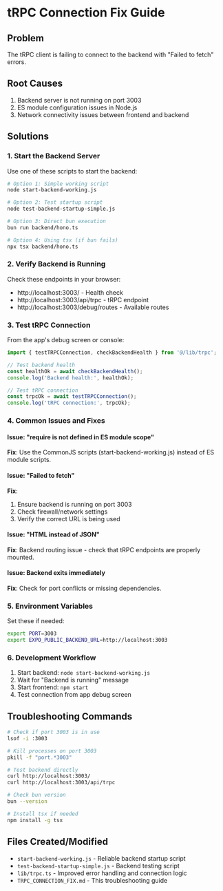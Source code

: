 # tRPC Connection Fix Guide

## Problem
The tRPC client is failing to connect to the backend with "Failed to fetch" errors.

## Root Causes
1. Backend server is not running on port 3003
2. ES module configuration issues in Node.js
3. Network connectivity issues between frontend and backend

## Solutions

### 1. Start the Backend Server

Use one of these scripts to start the backend:

```bash
# Option 1: Simple working script
node start-backend-working.js

# Option 2: Test startup script
node test-backend-startup-simple.js

# Option 3: Direct bun execution
bun run backend/hono.ts

# Option 4: Using tsx (if bun fails)
npx tsx backend/hono.ts
```

### 2. Verify Backend is Running

Check these endpoints in your browser:
- http://localhost:3003/ - Health check
- http://localhost:3003/api/trpc - tRPC endpoint
- http://localhost:3003/debug/routes - Available routes

### 3. Test tRPC Connection

From the app's debug screen or console:
```javascript
import { testTRPCConnection, checkBackendHealth } from '@/lib/trpc';

// Test backend health
const healthOk = await checkBackendHealth();
console.log('Backend health:', healthOk);

// Test tRPC connection
const trpcOk = await testTRPCConnection();
console.log('tRPC connection:', trpcOk);
```

### 4. Common Issues and Fixes

#### Issue: "require is not defined in ES module scope"
**Fix**: Use the CommonJS scripts (start-backend-working.js) instead of ES module scripts.

#### Issue: "Failed to fetch"
**Fix**: 
1. Ensure backend is running on port 3003
2. Check firewall/network settings
3. Verify the correct URL is being used

#### Issue: "HTML instead of JSON"
**Fix**: Backend routing issue - check that tRPC endpoints are properly mounted.

#### Issue: Backend exits immediately
**Fix**: Check for port conflicts or missing dependencies.

### 5. Environment Variables

Set these if needed:
```bash
export PORT=3003
export EXPO_PUBLIC_BACKEND_URL=http://localhost:3003
```

### 6. Development Workflow

1. Start backend: `node start-backend-working.js`
2. Wait for "Backend is running" message
3. Start frontend: `npm start`
4. Test connection from app debug screen

## Troubleshooting Commands

```bash
# Check if port 3003 is in use
lsof -i :3003

# Kill processes on port 3003
pkill -f "port.*3003"

# Test backend directly
curl http://localhost:3003/
curl http://localhost:3003/api/trpc

# Check bun version
bun --version

# Install tsx if needed
npm install -g tsx
```

## Files Created/Modified

- `start-backend-working.js` - Reliable backend startup script
- `test-backend-startup-simple.js` - Backend testing script
- `lib/trpc.ts` - Improved error handling and connection logic
- `TRPC_CONNECTION_FIX.md` - This troubleshooting guide